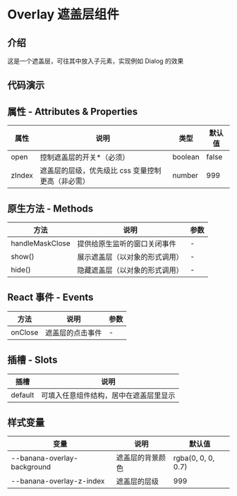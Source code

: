 # Overlay 遮盖层组件

## 介绍

这是一个遮盖层，可往其中放入子元素，实现例如 Dialog 的效果

## 代码演示

<code src="./demos/demo0.tsx"></code>
<code src="./demos/demo1.tsx"></code>

## 属性 - Attributes & Properties

| 属性   | 说明                                              | 类型    | 默认值 |
| ------ | ------------------------------------------------- | ------- | ------ |
| open   | 控制遮盖层的开关\*（必须）                        | boolean | false  |
| zIndex | 遮盖层的层级，优先级比 css 变量控制更高（非必需） | number  | 999    |

## 原生方法 - Methods

| 方法            | 说明                           | 参数 |
| --------------- | ------------------------------ | ---- |
| handleMaskClose | 提供给原生监听的窗口关闭事件   | -    |
| show()          | 展示遮盖层（以对象的形式调用） | -    |
| hide()          | 隐藏遮盖层（以对象的形式调用） | -    |

## React 事件 - Events

| 方法    | 说明             | 参数 |
| ------- | ---------------- | ---- |
| onClose | 遮盖层的点击事件 | -    |

## 插槽 - Slots

| 插槽    | 说明                                   |
| ------- | -------------------------------------- |
| default | 可填入任意组件结构，居中在遮盖层里显示 |

## 样式变量

| 变量                        | 说明             | 默认值             |
| --------------------------- | ---------------- | ------------------ |
| --banana-overlay-background | 遮盖层的背景颜色 | rgba(0, 0, 0, 0.7) |
| --banana-overlay-z-index    | 遮盖层的层级     | 999                |
